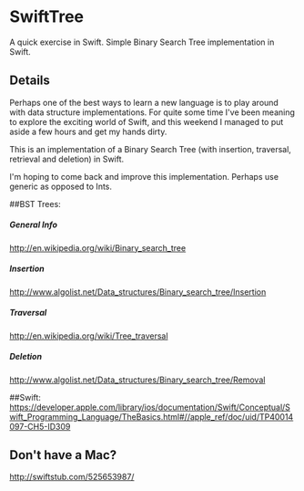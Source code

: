 # SwiftTree
A quick exercise in Swift. Simple Binary Search Tree implementation in Swift. 

## Details
Perhaps one of the best ways to learn a new language is to play around with data structure implementations. For quite some time I've been meaning to explore the exciting world of Swift, and this weekend I managed to put aside a few hours and get my hands dirty.

This is an implementation of a Binary Search Tree (with insertion, traversal, retrieval and deletion) in Swift. 

I'm hoping to come back and improve this implementation. Perhaps use generic as opposed to Ints.

##BST Trees:
##### General Info
http://en.wikipedia.org/wiki/Binary_search_tree
##### Insertion
http://www.algolist.net/Data_structures/Binary_search_tree/Insertion
##### Traversal
http://en.wikipedia.org/wiki/Tree_traversal
##### Deletion
http://www.algolist.net/Data_structures/Binary_search_tree/Removal

##Swift:
https://developer.apple.com/library/ios/documentation/Swift/Conceptual/Swift_Programming_Language/TheBasics.html#//apple_ref/doc/uid/TP40014097-CH5-ID309

## Don't have a Mac?
http://swiftstub.com/525653987/

